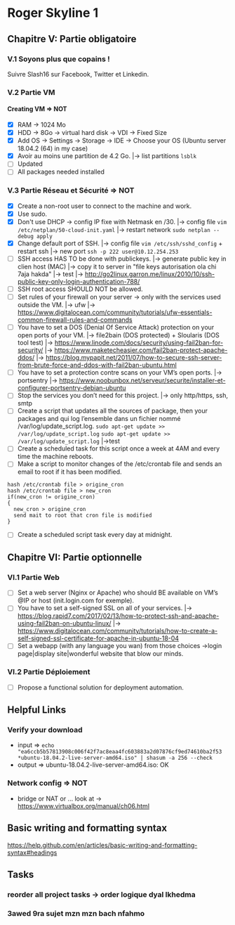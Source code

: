 # Roger Skyline 1
## Chapitre V: Partie obligatoire
### V.1 Soyons plus que copains !
Suivre Slash16 sur Facebook, Twitter et Linkedin.
### V.2 Partie VM
#### Creating VM => NOT
- [x] RAM -> 1024 Mo
- [x] HDD -> 8Go -> virtual hard disk -> VDI -> Fixed Size
- [x] Add OS -> Settings -> Storage -> IDE -> Choose your OS (Ubuntu server 18.04.2 (64) in my case)
- [x] Avoir au moins une partition de 4.2 Go.
|-> list partitions ```lsblk```
- [ ] Updated
- [ ] All packages needed installed
### V.3 Partie Réseau et Sécurité => NOT
- [x] Create a non-root user to connect to the machine and work.
- [x] Use sudo.
- [x] Don't use DHCP -> config IP fixe with Netmask en /30.
|-> config file ```vim /etc/netplan/50-cloud-init.yaml```
|-> restart network ```sudo netplan --debug apply```
- [x] Change default port of SSH.
|-> config file ```vim /etc/ssh/sshd_config``` + restart ssh
|-> new port ```ssh -p 222 user@10.12.254.253```
- [ ] SSH access HAS TO be done with publickeys.
|-> generate public key in clien host (MAC)
|-> copy it to server in "file keys autorisation ola chi 7aja hakda"
|-> test
|-> http://go2linux.garron.me/linux/2010/10/ssh-public-key-only-login-authentication-788/
- [ ] SSH root access SHOULD NOT be allowed.
- [ ] Set rules of your firewall on your server -> only with the services used outside the VM.
|-> ufw
|-> https://www.digitalocean.com/community/tutorials/ufw-essentials-common-firewall-rules-and-commands
- [ ] You have to set a DOS (Denial Of Service Attack) protection on your open ports of your VM.
|-> file2bain (DOS protected) + Sloularis (DOS tool test)
|-> https://www.linode.com/docs/security/using-fail2ban-for-security/
|-> https://www.maketecheasier.com/fail2ban-protect-apache-ddos/
|-> https://blog.mypapit.net/2011/07/how-to-secure-ssh-server-from-brute-force-and-ddos-with-fail2ban-ubuntu.html
- [ ] You have to set a protection contre scans on your VM’s open ports.
|-> portsentry
|-> https://www.noobunbox.net/serveur/securite/installer-et-configurer-portsentry-debian-ubuntu
- [ ] Stop the services you don’t need for this project.
|-> only http/https, ssh, smtp
- [ ] Create a script that updates all the sources of package, then your packages and qui log l’ensemble dans un fichier nommé /var/log/update_script.log.
```sudo apt-get update >> /var/log/update_script.log```
```sudo apt-get update >> /var/log/update_script.log```
|->test
- [ ]  Create a scheduled task for this script once a week at 4AM and every time the machine reboots.
- [ ]  Make a script to monitor changes of the /etc/crontab file and sends an email to root if it has been modified. 
```
hash /etc/crontab file > origine_cron
hash /etc/crontab file > new_cron
if(new_cron != origine_cron)
{
  new_cron > origine_cron
  send mait to root that cron file is modified 
}
```
- [ ]  Create a scheduled script task every day at midnight.
## Chapitre VI: Partie optionnelle
### VI.1 Partie Web
- [ ]  Set a web server (Nginx or Apache) who should BE available on VM’s @IP or host (init.login.com for exemple).
- [ ]  You have to set a self-signed SSL on all of your services.
|-> https://blog.rapid7.com/2017/02/13/how-to-protect-ssh-and-apache-using-fail2ban-on-ubuntu-linux/
|-> https://www.digitalocean.com/community/tutorials/how-to-create-a-self-signed-ssl-certificate-for-apache-in-ubuntu-18-04
- [ ]  Set a webapp (with any language you wan) from those choices ->login page|display site|wonderful website that blow our minds.
### VI.2 Partie Déploiement
- [ ]  Propose a functional solution for deployment automation.




## Helpful Links 
### Verify your download
- input => ```echo "ea6ccb5b57813908c006f42f7ac8eaa4fc603883a2d07876cf9ed74610ba2f53 *ubuntu-18.04.2-live-server-amd64.iso" | shasum -a 256 --check```
- output => ubuntu-18.04.2-live-server-amd64.iso: OK
### Network config => NOT
- bridge or NAT or ... look at -> https://www.virtualbox.org/manual/ch06.html
## Basic writing and formatting syntax
https://help.github.com/en/articles/basic-writing-and-formatting-syntax#headings

## Tasks
### reorder all project tasks -> order logique dyal lkhedma 
### 3awed 9ra sujet mzn mzn bach nfahmo 
